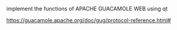 implement the functions of APACHE GUACAMOLE WEB using qt


https://guacamole.apache.org/doc/gug/protocol-reference.html#
